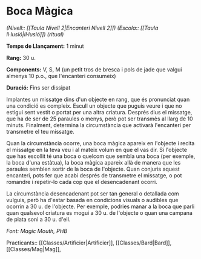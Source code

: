 # Boca Màgica

*(Nivell:: [[Taula Nivell 2|Encanteri Nivell 2]]) (Escola:: [[Taula Il·lusió|Il·lusió]]) (ritual)*

**Temps de Llançament:** 1 minut

**Rang:** 30 u.

**Components:** V, S, M (un petit tros de bresca i pols de jade que valgui almenys 10 p.o., que l'encanteri consumeix)

**Duració:** Fins ser dissipat

Implantes un missatge dins d'un objecte en rang, que és pronunciat quan una condició es compleix. Escull un objecte que puguis veure i que no estigui sent vestit o portat per una altra criatura. Després dius el missatge, que ha de ser de 25 paraules o menys, però pot ser transmès al llarg de 10 minuts. Finalment, determina la circumstància que activarà l'encanteri per transmetre el teu missatge.

Quan la circumstància ocorre, una boca màgica apareix en l'objecte i recita el missatge en la teva veu i al mateix volum en que el vas dir. Si l'objecte que has escollit té una boca o quelcom que sembla una boca (per exemple, la boca d'una estàtua), la boca màgica apareix allà de manera que les paraules semblen sortir de la boca de l'objecte. Quan conjuris aquest encanteri, pots fer que acabi després de transmetre el missatge, o pot romandre i repetir-lo cada cop que el desencadenant ocorri.

La circumstància desencadenant pot ser tan general o detallada com vulguis, però ha d'estar basada en condicions visuals o audibles que ocorrin a 30 u. de l'objecte. Per exemple, podries manar a la boca que parli quan qualsevol criatura es mogui a 30 u. de l'objecte o quan una campana de plata soni a 30 u. d'ell.


*Font: Magic Mouth, PHB*

Practicants:: [[Classes/Artificier|Artificier]], [[Classes/Bard|Bard]], [[Classes/Mag|Mag]], 